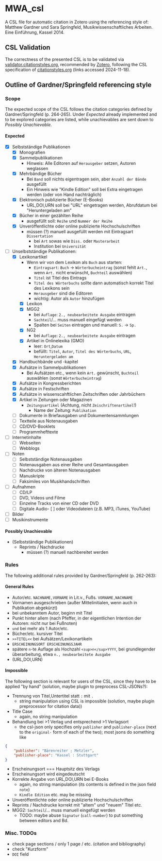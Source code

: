 # MWA_csl
A CSL file for automatic citation in Zotero using the referencing style of: Matthew Gardner und Sara Springfeld, Musikwissenschaftliches Arbeiten. Eine Einführung, Kassel 2014.

## CSL Validation
The correctness of the presented CSL is to be validated via [validator.citationstyles.org](https://validator.citationstyles.org/), recommended by [Zotero](https://www.zotero.org/support/dev/citation_styles/style_editing_step-by-step), following the CSL specification of [citationstyles.org](https://citationstyles.org/) (links accessed 2024-11-18).

## Outline of Gardner/Springfeld referencing style

### Scope
The expected scope of the CSL follows the citation categories defined by Gardner/Springfeld (p. 264-265). Under _Expected_ already implemented and to be explored categories are listed, while unachievables are sent down to _Possibly Unachievable_.

#### Expected

- [x] Selbstständige Publikationen
  - [x] Monografien
  - [x] Sammelpublikationen
    - Hinweis: Alle Editoren auf `Herausgeber` setzen, Autoren weglassen
  - [x] Mehrbändige Bücher
    - Bei `Band` soll nichts eigentragen sein, aber `Anzahl der Bände` ausgefüllt
    - Ein Hinweis wie "Kindle Edition" soll bei Extra eingetragen werden (oder von Hand nachträglich)
  - [x] Elektronisch publizierte Bücher (E-Books)
    - URL,DOI,URN soll bei "URL" eingetragen werden, Abrufdatum bei "Heruntergeladen am"
  - [x] Bücher in einer gezählten Reihe
    - ausgefüllt soll: `Reihe` und `Nummer der Reihe`
  - [x] Unveröffentlichte oder online publizierte Hochschulschriften
    - müssen (?) manuell ausgefüllt werden mit Eintragsart `Dissertation`
      - bei `Art` sowas wie `Diss.` oder `Masterarbeit`
      - Institution bei `Universität`
- [ ] Unselbstständige Publikationen:
  - [x] Lexikonartikel
    - Wenn wir von dem Lexikon als `Buch` aus starten:
      - `Eintragsart`: `Buch` -> `Wörterbucheintrag` (sonst fehlt `Art.`, wenn `Art.` nicht erwünscht, `Buchteil` auswählen)
      - `Titel` ist Titel des Eintrags
      - `Titel des Wörterbuchs` sollte dann automatisch korrekt Titel des Lexikons sein
      - `Herausgeber` sind die Editoren
      - wichtig: Autor als `Autor` hinzufügen
    - [x] Lexikon
    - [x] MGG2
      - bei `Auflage`: `2., neubearbeitete Ausgabe` eintragen
      - `Sachteil`/... muss manuell eingefügt werden
      - Spalten bei `Seiten` eintragen und manuell: `S.` -> `Sp.`
    - [x] NG2
      - bei `Auflage`: `2., neubearbeitete Ausgabe` eintragen
    - [x] Artikel in Onlinelexika (GMO)
      - leer: `Ort`,`Datum`
      - befüllt: `Titel`, `Autor`, `Titel des Wörterbuchs`, `URL`, `Heruntergeladen am`
  - [x] Handbuchbände und -kapitel
  - [x] Aufsätze in Sammelpublikationen
    - Bei Aufsätzen etc., wenn kein `Art.` gewünscht, `Buchteil` auswählen (sonst `Wörterbucheintrag`)
  - [x] Aufsätze in Kongressberichten
  - [x] Aufsätze in Festschriften
  - [x] Aufsätze in wissenscahftlichen Zeitschriften oder Jahrbüchern
  - [x] Artikel in Zeitungen oder Magazinen
    - `Zeitungsartikel` (Achtung, nicht `Zeischriftenartikel`!)
      - Name der Zeitung: `Publikation`
  - [ ] Dokumente in Briefausgaben und Dokumentensammlungen
  - [ ] Textteile aus Notenausgaben
  - [ ] CD/DVD-Booklets
  - [ ] Programmhefttexte
- [ ] Internetinhalte
  - [ ] Webseiten
  - [ ] Webblogs
- [ ] Noten
  - [ ] Selbstständige Notenausgaben
  - [ ] Notenausgaben aus einer Reihe und Gesamtausgaben
  - [ ] Nachdrucke von älteren Notenausgaben
  - [ ] Manuskripte
  - [ ] Faksimiles von Musikhandschriften
- [ ] Aufnahmen
  - [ ] CD/LP
  - [ ] DVD, Videos und Filme
  - [ ] Einzelne Tracks von einer CD oder DVD
  - [ ] Digitale Audio- [ ] oder Videodateien (z.B. MP3, iTunes, YouTube)
- [ ] Bilder
- [ ] Musikinstrumente

#### Possibly Unachievable

- (Selbstständige Publikationen)
  - Reprints / Nachdrucke
    - müssen (?) manuell nachbereitet werden

### Rules
The following additional rules provided by Gardner/Springfeld (p. 262-263):

#### General Rules
- Autor/etc. `NACHNAME,VORNAME` in Lit.v., Fußs. `VORNAME,NACHNAME`
- Vornamen ausgeschrieben (außer Mittelinitialen, wenn auch in Publikation abgekürzt)
- bei unbekanntem Autor, beginn mit Titel
- Punkt hinter allem (nach Pfeffer, in der eigentlichen Intention der Autoren: nicht nur bei Fußnoten)
- `und` bei mehr als 1 Autor/etc.
- Bücher/etc. kursiver Titel
- `>>TITEL<<` bei Aufsätzen/Lexikonartikeln
- `ERSCHEINUNGSORT ERSCHEINUNGSJAHR`
- spätere `n`-te Auflage als Hochzahl `<sup>n</sup>YYYY`, bei grundlegender überarbeitung, etwa `n., neubearbeitete Ausgabe`
- (URL,DOI,URN)

#### Impossible
The following section is relevant for users of the CSL, since they have to be applied "by hand" (solution, maybe plugin to preprocess CSL-JSONs?):

- Trennung von Titel,Untertitel statt `:` mit `.`
  - string manipulation using CSL is impossible (solution, maybe plugin preprocessor for citation data))
- Title Case
  - again, no string manipulation
- Behandlung bei >1 Verlag und entsprechend >1 Verlagsort
  - the csl-json only specifies only `publisher` and `publisher-place` (next to the `original-` form of each of the two); most jsons do something like
```json
{
    "publisher": "Bärenreiter ; Metzler",
    "publisher-place": "Kassel : Stuttgart"
}
```
- Erscheinungsort === Hauptsitz des Verlags
- Erscheinungsort wird eingedeutscht
- Korrekte Angabe von URL,DOI,URN bei E-Books
  - again, no string manipulation (its contents is defined in the json field `note`)
  - `Kindle Edition` etc. may be missing
- Unveröffentlichte oder online publizierte Hochschulschriften
- Reprints / Nachdrucke korrekt mit "altem" und "neuem" Titel etc.
- MGG2: `Sachteil`/... muss manuell eingefügt werden
  - TODO: maybe abuse `Signatur` (`call-number`) to put something between editors and Bd.

### Misc. TODOs
- check page sections / only 1 page / etc. (citation and bibliography)
- check "Kurzform"
- `DOI` field

